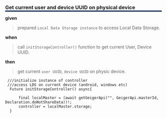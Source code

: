  <h3 style="box-shadow: 0px 4px 0px 0px #233c68;">Get current user and device UUID on physical device</h3>
 
  **given**
  > prepared `Local Data Storage instance` to access Local Data Storage.
  
  **when** 
  > call `initStorageController()` function to get current User, Device UUID. 
     
  **then** 
  > get current `user UUID`, `device UUID` on physic device. </br>
  
     ///initialize instance of controller
     ///access LDS on current device (android, windows etc)
      Future initStorageController() async{
    
          final localMaster = (await getGeigerApi("", GeigerApi.masterId, Declaration.doNotShareData))!;
          controller = localMaster.storage;
      }
     